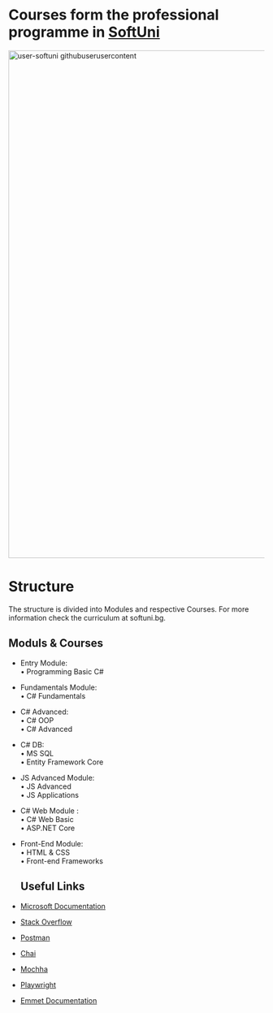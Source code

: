 # Courses form the professional programme in [SoftUni](https://softuni.bg/trainings/courses)
<img width="1000" alt="user-softuni githubuserusercontent" src="https://user-images.githubusercontent.com/64635613/119897634-9c857d80-bf38-11eb-8248-2cc0068b5b12.png">

# Structure
The structure is divided into Modules and respective Courses. For more information check the curriculum at softuni.bg.

## Moduls & Courses
* Entry Module:  
  • Programming Basic C#
* Fundamentals Module:   
  • C# Fundamentals
* C# Advanced:  
  • C# OOP         
  • C# Advanced
* C# DB:  
  • MS SQL    
  • Entity Framework Core
* JS Advanced Module:    
  • JS Advanced                                                                                                                                                            
  • JS Applications
* C# Web Module :       
  • C# Web Basic        
  • ASP.NET Core      
* Front-End Module:   
  • HTML & CSS      
  • Front-end Frameworks
  
  ## Useful Links
 
 * [Microsoft Documentation](https://learn.microsoft.com/en-us/docs/)
 * [Stack Overflow](https://stackoverflow.com/)
 * [Postman](https://www.postman.com/)
 * [Chai](https://www.chaijs.com/)
 * [Mochha](https://mochajs.org/)
 * [Playwright](https://playwright.dev/)
 * [Emmet Documentation](https://docs.emmet.io/cheat-sheet/)
